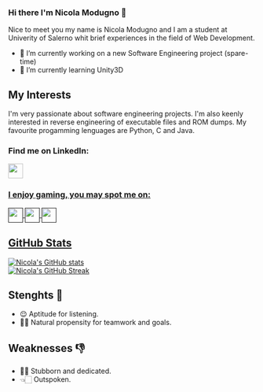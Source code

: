 ### Hi there I'm Nicola Modugno 👋
Nice to meet you my name is Nicola Modugno and I am a student at Univerity of Salerno whit brief experiences in the field of Web Development.

- 🔭 I’m currently working on a new Software Engineering project (spare-time)
- 🌱 I’m currently learning Unity3D
<!--
**nicolamoothreemodugno/nicolamoothreemodugno** is a ✨ _special_ ✨ repository because its `README.md` (this file) appears on your GitHub profile.
-->
## My Interests
I'm very passionate about software engineering projects. I'm also keenly interested in reverse engineering of executable files and ROM dumps. 
My favourite progamming lenguages are Python, C and Java. 

### Find me on LinkedIn:
<p align="left">
<a href="https://www.linkedin.com/in/nicola-modugno-20a26b202" target="blank"><img align="center" src="https://cdn-icons-png.flaticon.com/512/174/174857.png" alt="" height="30"/>
</p>

### I enjoy gaming, you may spot me on:
<p align="left">
<a href="" target="blank"><img align="center" src="https://upload.wikimedia.org/wikipedia/commons/thumb/3/31/Epic_Games_logo.svg/516px-Epic_Games_logo.svg.png" alt="" height="30"/>
<a href="" target="blank"><img align="center" src="https://cdn.freebiesupply.com/images/large/2x/steam-logo-transparent.png" alt="" height="30"/>
<a href="" target="blank"><img align="center" src="https://unikey.co.il/wp-content/uploads/2021/01/GOG-COM-logo-ICON.png" alt="" height="30"/>
</p>

## GitHub Stats
![Nicola's GitHub stats](https://github-readme-stats.vercel.app/api?username=nicolamoothreemodugno&show_icons=true&theme=transparent)<br>
[![Nicola's GitHub Streak](https://github-readme-streak-stats.herokuapp.com?user=nicolamoothreemodugno&theme=iceberg&border_radius=4.4)](https://git.io/streak-stats)<br>

## Stenghts 💪
- 😌 Aptitude for listening.
- 🤝🏻 Natural propensity for teamwork and goals.
## Weaknesses 👎
- 🏋️‍♂️ Stubborn and dedicated.
- 👈🏻 Outspoken.
